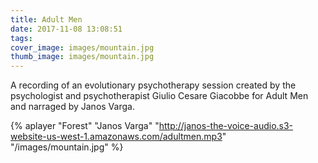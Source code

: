 ```yaml
---
title: Adult Men
date: 2017-11-08 13:08:51
tags:
cover_image: images/mountain.jpg
thumb_image: images/mountain.jpg
---
```


A recording of an evolutionary psychotherapy session created by the psychologist and psychotherapist Giulio Cesare Giacobbe for Adult Men and narraged by Janos Varga. 

{% aplayer "Forest" "Janos Varga" "http://janos-the-voice-audio.s3-website-us-west-1.amazonaws.com/adultmen.mp3" "/images/mountain.jpg"  %}
